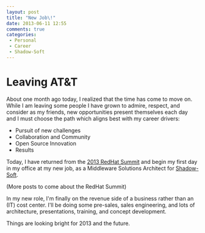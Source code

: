 ```yaml
---
layout: post
title: "New Job\!"
date: 2013-06-11 12:55
comments: true
categories: 
 - Personal
 - Career
 - Shadow-Soft
---
```


Leaving AT&amp;T
============

About one month ago today, I realized that the time has come to move on.
While I am leaving some people I have grown to admire, respect, and 
consider as my friends, new opportunities present themselves each day
and I must choose the path which aligns best with my career drivers:

* Pursuit of new challenges
* Collaboration and Community
* Open Source Innovation
* Results

Today, I have returned from the [2013 RedHat Summit](http://www.redhat.com/summit) 
and begin my first day in my office at my new job, as a Middleware 
Solutions Architect for [Shadow-Soft](http://www.shadow-soft.com).

(More posts to come about the RedHat Summit)

In my new role, I'm finally on the revenue side of a business rather
than an (IT) cost center.  I'll be doing some pre-sales, sales
engineering, and lots of architecture, presentations, training, and
concept development.

Things are looking bright for 2013 and the future. 

